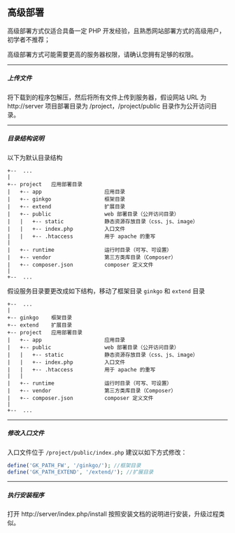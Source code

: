 ## 高级部署

高级部署方式仅适合具备一定 PHP 开发经验，且熟悉网站部署方式的高级用户，初学者不推荐；

高级部署方式可能需要更高的服务器权限，请确认您拥有足够的权限。

----------

##### 上传文件

将下载到的程序包解压，然后将所有文件上传到服务器，假设网站 URL 为 http://server 项目部署目录为 /project，/project/public 目录作为公开访问目录。

----------

##### 目录结构说明

以下为默认目录结构

    +--  ...
    |
    +-- project   应用部署目录
    |   +-- app                    应用目录
    |   +-- ginkgo                 框架目录
    |   +-- extend                 扩展目录
    |   +-- public                 web 部署目录（公开访问目录）
    |   |   +-- static             静态资源存放目录（css、js、image）
    |   |   +-- index.php          入口文件
    |   |   +-- .htaccess          用于 apache 的重写
    |
    |   +-- runtime                运行时目录（可写、可设置）
    |   +-- vendor                 第三方类库目录（Composer）
    |   +-- composer.json          composer 定义文件
    |
    +--  ...


假设服务目录要更改成如下结构，移动了框架目录 `ginkgo` 和 `extend` 目录

    +--  ...
    |
    +-- ginkgo    框架目录
    +-- extend    扩展目录
    +-- project   应用部署目录
    |   +-- app                    应用目录
    |   +-- public                 web 部署目录（公开访问目录）
    |   |   +-- static             静态资源存放目录（css、js、image）
    |   |   +-- index.php          入口文件
    |   |   +-- .htaccess          用于 apache 的重写
    |   |
    |   +-- runtime                运行时目录（可写、可设置）
    |   +-- vendor                 第三方类库目录（Composer）
    |   +-- composer.json          composer 定义文件
    |
    +--  ...

----------

##### 修改入口文件

入口文件位于 `/project/public/index.php` 建议以如下方式修改：

```php
define('GK_PATH_FW', '/ginkgo/'); //框架目录
define('GK_PATH_EXTEND', '/extend/'); //扩展目录
```

----------

##### 执行安装程序

打开 http://server/index.php/install 按照安装文档的说明进行安装，升级过程类似。

